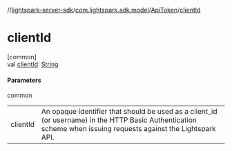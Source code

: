 //[lightspark-server-sdk](../../../index.md)/[com.lightspark.sdk.model](../index.md)/[ApiToken](index.md)/[clientId](client-id.md)

# clientId

[common]\
val [clientId](client-id.md): [String](https://kotlinlang.org/api/latest/jvm/stdlib/kotlin/-string/index.html)

#### Parameters

common

| | |
|---|---|
| clientId | An opaque identifier that should be used as a client_id (or username) in the HTTP Basic Authentication scheme when issuing requests against the Lightspark API. |
